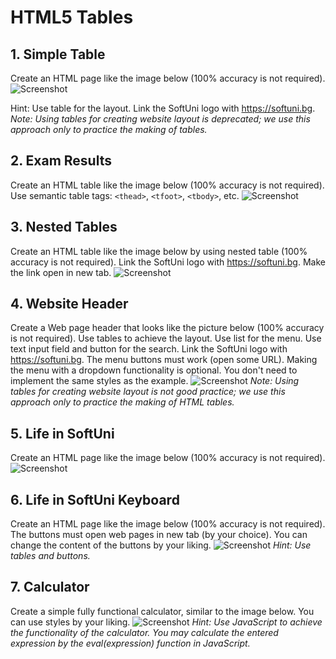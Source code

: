 # HTML5 Tables

## 1. Simple Table
Create an HTML page like the image below (100% accuracy is not required).
![Screenshot](https://raw.githubusercontent.com/zhivko-georgiev/SoftUni/master/Web%20Fundamentals%20-%20HTML%20+%20CSS/2.%20HTML5%20Tables%20-%20Homework/Screenshots/1.%20Simple%20Table.PNG)

Hint: Use table for the layout. Link the SoftUni logo with https://softuni.bg. 
*Note: Using tables for creating website layout is deprecated; we use this approach only to practice the making of tables.*

## 2. Exam Results
Create an HTML table like the image below (100% accuracy is not required). Use semantic table tags: `<thead>`, `<tfoot>`, `<tbody>`, etc.
![Screenshot](https://raw.githubusercontent.com/zhivko-georgiev/SoftUni/master/Web%20Fundamentals%20-%20HTML%20+%20CSS/2.%20HTML5%20Tables%20-%20Homework/Screenshots/2.%20Exam%20Results.PNG)

## 3. Nested Tables
Create an HTML table like the image below by using nested table (100% accuracy is not required). Link the SoftUni logo with https://softuni.bg. Make the link open in new tab.
![Screenshot](https://raw.githubusercontent.com/zhivko-georgiev/SoftUni/master/Web%20Fundamentals%20-%20HTML%20+%20CSS/2.%20HTML5%20Tables%20-%20Homework/Screenshots/3.%20Nested%20Tables.PNG)

## 4. Website Header
Create a Web page header that looks like the picture below (100% accuracy is not required). Use tables to achieve the layout. Use list for the menu. Use text input field and button for the search. Link the SoftUni logo with https://softuni.bg. The menu buttons must work (open some URL). Making the menu with a dropdown functionality is optional. You don't need to implement the same styles as the example.
![Screenshot](https://raw.githubusercontent.com/zhivko-georgiev/SoftUni/master/Web%20Fundamentals%20-%20HTML%20+%20CSS/2.%20HTML5%20Tables%20-%20Homework/Screenshots/4.%20Website%20Header.PNG)
*Note: Using tables for creating website layout is not good practice; we use this approach only to practice the making of HTML tables.*

## 5. Life in SoftUni
Create an HTML page like the image below (100% accuracy is not required).
![Screenshot](https://raw.githubusercontent.com/zhivko-georgiev/SoftUni/master/Web%20Fundamentals%20-%20HTML%20+%20CSS/2.%20HTML5%20Tables%20-%20Homework/Screenshots/5.%20Life%20in%20SoftUni.PNG)

## 6. Life in SoftUni Keyboard
Create an HTML page like the image below (100% accuracy is not required). The buttons must open web pages in new tab (by your choice). You can change the content of the buttons by your liking.
![Screenshot](https://raw.githubusercontent.com/zhivko-georgiev/SoftUni/master/Web%20Fundamentals%20-%20HTML%20+%20CSS/2.%20HTML5%20Tables%20-%20Homework/Screenshots/6.%20Life%20in%20SoftUni%20Keyboard.PNG)
*Hint: Use tables and buttons.*

## 7. Calculator
Create a simple fully functional calculator, similar to the image below. You can use styles by your liking.
![Screenshot](https://raw.githubusercontent.com/zhivko-georgiev/SoftUni/master/Web%20Fundamentals%20-%20HTML%20+%20CSS/2.%20HTML5%20Tables%20-%20Homework/Screenshots/7.%20Calculator.PNG)
*Hint: Use JavaScript to achieve the functionality of the calculator. You may calculate the entered expression by the eval(expression) function in JavaScript.*
